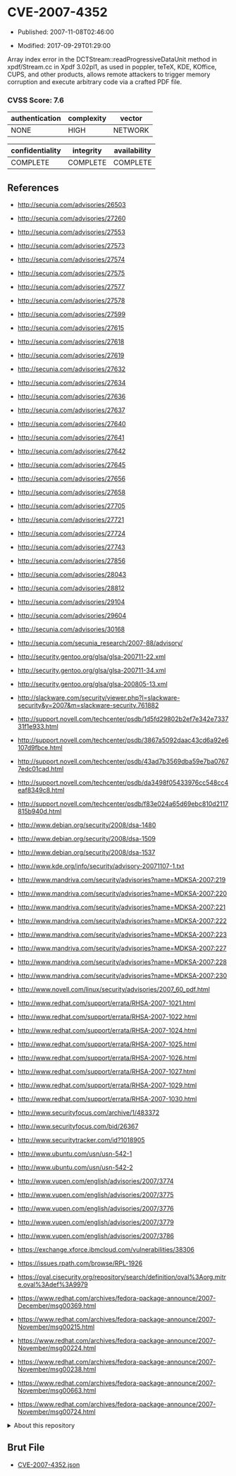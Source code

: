 # CVE-2007-4352

- Published: 2007-11-08T02:46:00

- Modified: 2017-09-29T01:29:00

Array index error in the DCTStream::readProgressiveDataUnit method in xpdf/Stream.cc in Xpdf 3.02pl1, as used in poppler, teTeX, KDE, KOffice, CUPS, and other products, allows remote attackers to trigger memory corruption and execute arbitrary code via a crafted PDF file.

### CVSS Score: **7.6**

| authentication | complexity | vector |
| --- | --- | --- |
| NONE | HIGH | NETWORK |

| confidentiality | integrity | availability |
| --- | --- | --- |
| COMPLETE | COMPLETE | COMPLETE |

## References

* http://secunia.com/advisories/26503

* http://secunia.com/advisories/27260

* http://secunia.com/advisories/27553

* http://secunia.com/advisories/27573

* http://secunia.com/advisories/27574

* http://secunia.com/advisories/27575

* http://secunia.com/advisories/27577

* http://secunia.com/advisories/27578

* http://secunia.com/advisories/27599

* http://secunia.com/advisories/27615

* http://secunia.com/advisories/27618

* http://secunia.com/advisories/27619

* http://secunia.com/advisories/27632

* http://secunia.com/advisories/27634

* http://secunia.com/advisories/27636

* http://secunia.com/advisories/27637

* http://secunia.com/advisories/27640

* http://secunia.com/advisories/27641

* http://secunia.com/advisories/27642

* http://secunia.com/advisories/27645

* http://secunia.com/advisories/27656

* http://secunia.com/advisories/27658

* http://secunia.com/advisories/27705

* http://secunia.com/advisories/27721

* http://secunia.com/advisories/27724

* http://secunia.com/advisories/27743

* http://secunia.com/advisories/27856

* http://secunia.com/advisories/28043

* http://secunia.com/advisories/28812

* http://secunia.com/advisories/29104

* http://secunia.com/advisories/29604

* http://secunia.com/advisories/30168

* http://secunia.com/secunia_research/2007-88/advisory/

* http://security.gentoo.org/glsa/glsa-200711-22.xml

* http://security.gentoo.org/glsa/glsa-200711-34.xml

* http://security.gentoo.org/glsa/glsa-200805-13.xml

* http://slackware.com/security/viewer.php?l=slackware-security&y=2007&m=slackware-security.761882

* http://support.novell.com/techcenter/psdb/1d5fd29802b2ef7e342e733731f1e933.html

* http://support.novell.com/techcenter/psdb/3867a5092daac43cd6a92e6107d9fbce.html

* http://support.novell.com/techcenter/psdb/43ad7b3569dba59e7ba07677edc01cad.html

* http://support.novell.com/techcenter/psdb/da3498f05433976cc548cc4eaf8349c8.html

* http://support.novell.com/techcenter/psdb/f83e024a65d69ebc810d2117815b940d.html

* http://www.debian.org/security/2008/dsa-1480

* http://www.debian.org/security/2008/dsa-1509

* http://www.debian.org/security/2008/dsa-1537

* http://www.kde.org/info/security/advisory-20071107-1.txt

* http://www.mandriva.com/security/advisories?name=MDKSA-2007:219

* http://www.mandriva.com/security/advisories?name=MDKSA-2007:220

* http://www.mandriva.com/security/advisories?name=MDKSA-2007:221

* http://www.mandriva.com/security/advisories?name=MDKSA-2007:222

* http://www.mandriva.com/security/advisories?name=MDKSA-2007:223

* http://www.mandriva.com/security/advisories?name=MDKSA-2007:227

* http://www.mandriva.com/security/advisories?name=MDKSA-2007:228

* http://www.mandriva.com/security/advisories?name=MDKSA-2007:230

* http://www.novell.com/linux/security/advisories/2007_60_pdf.html

* http://www.redhat.com/support/errata/RHSA-2007-1021.html

* http://www.redhat.com/support/errata/RHSA-2007-1022.html

* http://www.redhat.com/support/errata/RHSA-2007-1024.html

* http://www.redhat.com/support/errata/RHSA-2007-1025.html

* http://www.redhat.com/support/errata/RHSA-2007-1026.html

* http://www.redhat.com/support/errata/RHSA-2007-1027.html

* http://www.redhat.com/support/errata/RHSA-2007-1029.html

* http://www.redhat.com/support/errata/RHSA-2007-1030.html

* http://www.securityfocus.com/archive/1/483372

* http://www.securityfocus.com/bid/26367

* http://www.securitytracker.com/id?1018905

* http://www.ubuntu.com/usn/usn-542-1

* http://www.ubuntu.com/usn/usn-542-2

* http://www.vupen.com/english/advisories/2007/3774

* http://www.vupen.com/english/advisories/2007/3775

* http://www.vupen.com/english/advisories/2007/3776

* http://www.vupen.com/english/advisories/2007/3779

* http://www.vupen.com/english/advisories/2007/3786

* https://exchange.xforce.ibmcloud.com/vulnerabilities/38306

* https://issues.rpath.com/browse/RPL-1926

* https://oval.cisecurity.org/repository/search/definition/oval%3Aorg.mitre.oval%3Adef%3A9979

* https://www.redhat.com/archives/fedora-package-announce/2007-December/msg00369.html

* https://www.redhat.com/archives/fedora-package-announce/2007-November/msg00215.html

* https://www.redhat.com/archives/fedora-package-announce/2007-November/msg00224.html

* https://www.redhat.com/archives/fedora-package-announce/2007-November/msg00238.html

* https://www.redhat.com/archives/fedora-package-announce/2007-November/msg00663.html

* https://www.redhat.com/archives/fedora-package-announce/2007-November/msg00724.html

<details>
<summary>About this repository</summary> 

  This repository is part of the project [Live Hack CVE](https://github.com/Live-Hack-CVE). Main website can be found [www.live-hack.org](https://www.live-hack.org) 
  
  Made by [Sn0wAlice](https://github.com/Sn0wAlice) for the people that care about security and need to have a feed of the latest CVEs. Hope you enjoy it, don't forget to star the repo and follow me on [Twitter](https://twitter.com/Sn0wAlice) and [Github](https://github.com/Sn0wAlice). And that is my [personnal website](https://www.alice-snow.me/)

  - [Home Page](https://github.com/Live-Hack-CVE)
  - [Framework](https://github.com/Live-Hack-CVE/cve-framework)
  - [CVE database](https://github.com/Live-Hack-CVE/full_database)
  - [Changelog](https://github.com/Live-Hack-CVE/Changelog)
</details>

## Brut File

* [CVE-2007-4352.json](https://raw.githubusercontent.com/Live-Hack-CVE/full_database/main/cves/2007/CVE-2007-4352.json)

